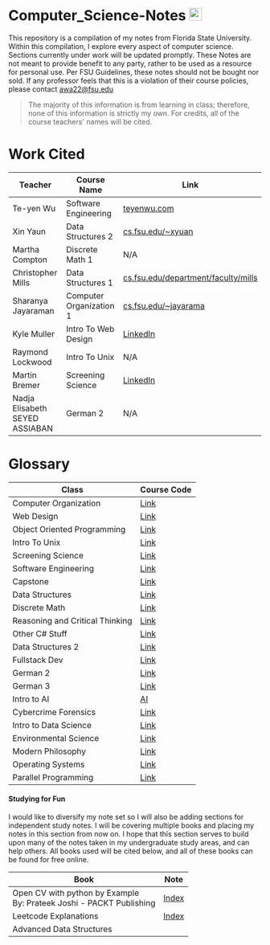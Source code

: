 # Computer_Science-Notes <img src="https://upload.wikimedia.org/wikipedia/commons/6/6c/Florida_State_University_interlocking_FS_logo.svg" width="25" height="25" />

This repository is a compilation of my notes from Florida State University. Within this compilation, I explore every aspect of computer science. Sections currently under work will be updated promptly. These Notes are not meant to provide benefit to any party, rather to be used as a resource for personal use. Per FSU Guidelines, these notes should not be bought nor sold. If any professor feels that this is a violation of their course policies, please contact awa22@fsu.edu

> The majority of this information is from learning in class; therefore, none of this information is strictly my own. For credits, all of the course teachers' names will be cited. 

# Work Cited

| Teacher               | Course Name            | Link                                                |
|-----------------------|------------------------|-----------------------------------------------------|
| Te-yen Wu             | Software Engineering  | [teyenwu.com](https://teyenwu.com/)                |
| Xin Yaun              | Data Structures 2      | [cs.fsu.edu/~xyuan](https://www.cs.fsu.edu/~xyuan/)|
| Martha Compton        | Discrete Math 1        | N/A                                                 |
| Christopher Mills     | Data Structures 1      | [cs.fsu.edu/department/faculty/mills](https://www.cs.fsu.edu/department/faculty/mills/) |
| Sharanya Jayaraman   | Computer Organization 1| [cs.fsu.edu/~jayarama](https://www.cs.fsu.edu/~jayarama/) |
| Kyle Muller           | Intro To Web Design    | [LinkedIn](https://www.linkedin.com/in/kyle-muller-56b0ba199/) |
| Raymond Lockwood      | Intro To Unix          | N/A                                                 |
| Martin Bremer         | Screening Science      | [LinkedIn](https://www.linkedin.com/in/martin-bremer-phd-01bb6629/) |
| Nadja Elisabeth SEYED ASSIABAN | German 2      | N/A                                                 |

# Glossary

Class | Course Code 
-|-
Computer Organization | [Link](Summer2023/CDA3100/Index.md)
Web Design | [Link](Summer2023/CGS2821/Index.md)
Object Oriented Programming | [Link](Summer2023/COP3330/Index.md)
Intro To Unix | [Link](Summer2023/COP3353/Index.md)
Screening Science | [Link](Summer2023/HPS3320/Index.md)
Software Engineering | [Link](Fall2023/CEN4020/Index.md)
Capstone | [Link](Fall2023/CEN4090L/Index.md)
Data Structures | [Link](Fall2023/COP4530/Index.md)
Discrete Math | [Link](Fall2023/MAD2104/Index.md)
Reasoning and Critical Thinking | [Link](Fall2023/PHI2100/Index.md)
Other C# Stuff | [Link](Spring2024/CSharpStuff/ConsoleApp1/Index.md)
Data Structures 2 | [Link](Spring2024/DataStructures2/Index.md)
Fullstack Dev | [Link](Spring2024/FullStackCSharp/Index.md)
German 2 | [Link](Spring2024/German/Index.md)
German 3 | [Link](Fall2024/German3/Index.md)
Intro to AI|[AI](Fall2024/AI/Index.md)
Cybercrime Forensics|[Link](Fall2024/Forensic/Index.md)
Intro to Data Science|[Link](Fall2024/Data_Science/Index.md)
Environmental Science|[Link](Spring2025/EnvironmentalScience/index.md)
Modern Philosophy|[Link](Spring2025/ModernPhilosphy/index.md)
Operating Systems|[Link](Spring2025/OperatingSystems/index.md)
Parallel Programming|[Link](Spring2025/ParallelProgramming/index.md)

#### Studying for Fun

I would like to diversify my note set so I will also be adding sections for independent study notes. I will be covering multiple books and placing my notes in this section from now on. I hope that this section serves to build upon many of the notes taken in my undergraduate study areas, and can help others. All books used will be cited below, and all of these books can be found for free online. 

| Book                                                                   | Note                                                  |
| ---------------------------------------------------------------------- | ----------------------------------------------------- |
| Open CV with python by Example<br>By: Prateek Joshi - PACKT Publishing | [Index](Study_Notes_2024/OpenCV_With_Python/Index.md) |
| Leetcode Explanations                                                  | [Index](Study_Notes_2024/Leetcode/Index.md)           |
| Advanced Data Structures                                               | [](Study_Notes_2025/DataStructures/Index.md)           |




